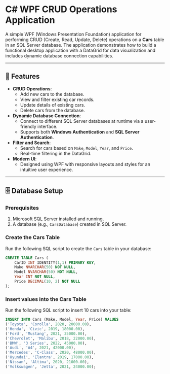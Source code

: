 # C# WPF CRUD Operations Application

A simple WPF (Windows Presentation Foundation) application for performing CRUD (Create, Read, Update, Delete) operations on a **Cars** table in an SQL Server database. The application demonstrates how to build a functional desktop application with a DataGrid for data visualization and includes dynamic database connection capabilities.

---

## 🚀 Features

- **CRUD Operations**:
  - Add new cars to the database.
  - View and filter existing car records.
  - Update details of existing cars.
  - Delete cars from the database.
- **Dynamic Database Connection**:
  - Connect to different SQL Server databases at runtime via a user-friendly interface.
  - Supports both **Windows Authentication** and **SQL Server Authentication**.
- **Filter and Search**:
  - Search for cars based on `Make`, `Model`, `Year`, and `Price`.
  - Real-time filtering in the DataGrid.
- **Modern UI**:
  - Designed using WPF with responsive layouts and styles for an intuitive user experience.

---

## 🗄️ Database Setup

### Prerequisites
1. Microsoft SQL Server installed and running.
2. A database (e.g., `CarsDatabase`) created in SQL Server.

### Create the Cars Table
Run the following SQL script to create the `Cars` table in your database:

```sql
CREATE TABLE Cars (
    CarID INT IDENTITY(1,1) PRIMARY KEY,  
    Make NVARCHAR(50) NOT NULL,           
    Model NVARCHAR(50) NOT NULL,         
    Year INT NOT NULL,                   
    Price DECIMAL(10, 2) NOT NULL
);
```

### Insert values into the Cars Table
Run the following SQL script to insert 10 cars into your table:

```sql
INSERT INTO Cars (Make, Model, Year, Price) VALUES
('Toyota', 'Corolla', 2020, 20000.00),
('Honda', 'Civic', 2019, 18000.00),
('Ford', 'Mustang', 2021, 35000.00),
('Chevrolet', 'Malibu', 2018, 22000.00),
('BMW', '3 Series', 2022, 45000.00),
('Audi', 'A4', 2021, 42000.00),
('Mercedes', 'C-Class', 2020, 48000.00),
('Hyundai', 'Elantra', 2019, 17000.00),
('Nissan', 'Altima', 2020, 21000.00),
('Volkswagen', 'Jetta', 2021, 24000.00);
```
